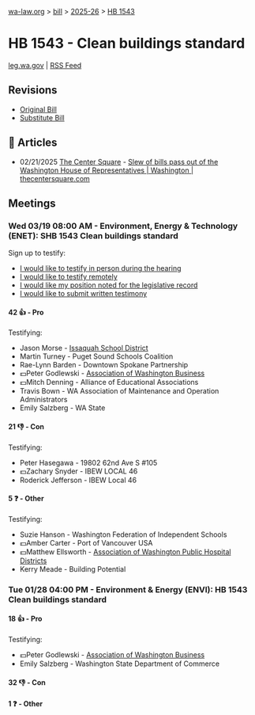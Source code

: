 [wa-law.org](/) > [bill](/bill/) > [2025-26](/bill/2025-26/) > [HB 1543](/bill/2025-26/hb/1543/)

# HB 1543 - Clean buildings standard
[leg.wa.gov](https://app.leg.wa.gov/billsummary?BillNumber=1543&Year=2025&Initiative=false) | [RSS Feed](./rss.xml)

## Revisions
* [Original Bill](1/)
* [Substitute Bill](S/)

## 📰 Articles
* 02/21/2025 [The Center Square](/org/the_center_square/) - [Slew of bills pass out of the Washington House of Representatives | Washington | thecentersquare.com](https://www.thecentersquare.com/washington/article_67329b24-eff2-11ef-8f14-c7be1b7a4b31.html#:~:text=Substitute%20House%20Bill%201543)

## Meetings
### Wed 03/19 08:00 AM - Environment, Energy & Technology (ENET): SHB 1543 Clean buildings standard
Sign up to testify:
* [I would like to testify in person during the hearing](https://app.leg.wa.gov/csi/Testifier/Add?chamber=House&mId=33085&aId=165880&caId=26563&tId=1)
* [I would like to testify remotely](https://app.leg.wa.gov/csi/Testifier/Add?chamber=House&mId=33085&aId=165880&caId=26563&tId=2)
* [I would like my position noted for the legislative record](https://app.leg.wa.gov/csi/Testifier/Add?chamber=House&mId=33085&aId=165880&caId=26563&tId=3)
* [I would like to submit written testimony](https://app.leg.wa.gov/csi/Testifier/Add?chamber=House&mId=33085&aId=165880&caId=26563&tId=4)

#### 42 👍 - Pro
Testifying:
* Jason Morse - [Issaquah School District](/org/issaquah_school_district/)
* Martin Turney - Puget Sound Schools Coalition
* Rae-Lynn Barden - Downtown Spokane Partnership
* 💵Peter Godlewski - [Association of Washington Business](/org/association_of_washington_business/)
* 💵Mitch Denning - Alliance of Educational Associations
* Travis Bown - WA Association of Maintenance and Operation Administrators
* Emily Salzberg - WA State

#### 21 👎 - Con
Testifying:
* Peter Hasegawa - 19802 62nd Ave S #105
* 💵Zachary Snyder - IBEW LOCAL 46
* Roderick Jefferson - IBEW Local 46

#### 5 ❓ - Other
Testifying:
* Suzie Hanson - Washington Federation of Independent Schools
* 💵Amber Carter - Port of Vancouver USA
* 💵Matthew Ellsworth - [Association of Washington Public Hospital Districts](/org/association_of_washington_public_hospital_districts/)
* Kerry Meade - Building Potential

### Tue 01/28 04:00 PM - Environment & Energy (ENVI): HB 1543 Clean buildings standard
#### 18 👍 - Pro
Testifying:
* 💵Peter Godlewski - [Association of Washington Business](/org/association_of_washington_business/)
* Emily Salzberg - Washington State Department of Commerce

#### 32 👎 - Con

#### 1 ❓ - Other

